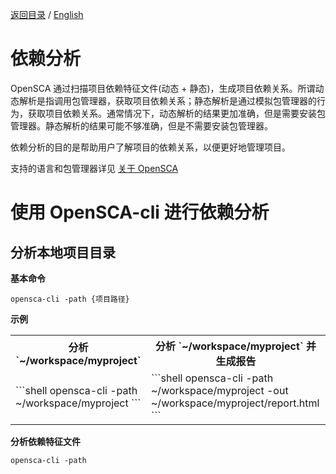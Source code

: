 [返回目录](/docs/README-zh-CN.md) / [English](./Dependency_Analysis.md)

# 依赖分析

OpenSCA 通过扫描项目依赖特征文件(动态 + 静态)，生成项目依赖关系。所谓动态解析是指调用包管理器，获取项目依赖关系；静态解析是通过模拟包管理器的行为，获取项目依赖关系。通常情况下，动态解析的结果更加准确，但是需要安装包管理器。静态解析的结果可能不够准确，但是不需要安装包管理器。

依赖分析的目的是帮助用户了解项目的依赖关系，以便更好地管理项目。

支持的语言和包管理器详见 [关于 OpenSCA](/docs/About_OpenSCA-zh_CN.md)

# 使用 OpenSCA-cli 进行依赖分析

## 分析本地项目目录

**基本命令**

 ```shell
 opensca-cli -path {项目路径}
 ```

**示例**

<table>
    <tr>
        <th align="center">分析 `~/workspace/myproject`</th>
        <th align="center">分析 `~/workspace/myproject` 并生成报告</th>
    </tr>
    <tr>
        <td>
        ```shell
        opensca-cli -path ~/workspace/myproject
        ```
        </td>
        <td>
        ```shell
        opensca-cli -path ~/workspace/myproject -out ~/workspace/myproject/report.html
        ```
        </td>
    </tr>
</table>

 **分析依赖特征文件**

 ```shell
 opensca-cli -path